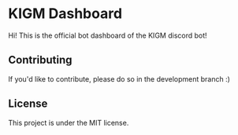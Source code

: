 # KIGM Dashboard

Hi! This is the official bot dashboard of the KIGM discord bot!

## Contributing

If you'd like to contribute, please do so in the development branch :)

## License

This project is under the MIT license.
